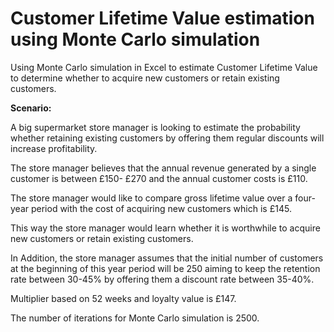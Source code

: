 # Customer Lifetime Value estimation using Monte Carlo simulation
Using Monte Carlo simulation in Excel to estimate Customer Lifetime Value to determine whether to acquire new customers or retain existing customers.

**Scenario:**

A big supermarket store manager is looking to estimate the probability whether retaining existing customers by offering them regular discounts will increase profitability. 

The store manager believes that the annual revenue generated by a single customer is between £150- £270 and the annual customer costs is £110.

The store manager would like to compare gross lifetime value over a four-year period with the cost of acquiring new customers which is £145.

This way the store manager would learn whether it is worthwhile to acquire new customers or retain existing customers. 

In Addition, the store manager assumes that the initial number of customers at the beginning of this year period will be 250 aiming to keep the retention rate between 30-45% by offering them a discount rate between 35-40%.

Multiplier based on 52 weeks and loyalty value is £147.

The number of iterations for Monte Carlo simulation is 2500.
